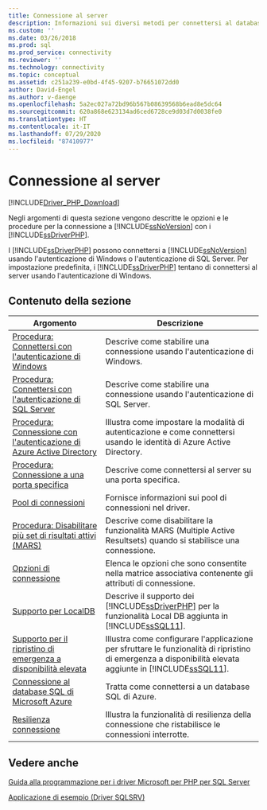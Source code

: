 ```yaml
---
title: Connessione al server
description: Informazioni sui diversi metodi per connettersi al database usando i driver Microsoft per PHP per SQL Server.
ms.custom: ''
ms.date: 03/26/2018
ms.prod: sql
ms.prod_service: connectivity
ms.reviewer: ''
ms.technology: connectivity
ms.topic: conceptual
ms.assetid: c251a239-e0bd-4f45-9207-b76651072dd0
author: David-Engel
ms.author: v-daenge
ms.openlocfilehash: 5a2ec027a72bd96b567b08639568b6ead8e5dc64
ms.sourcegitcommit: 620a868e623134ad6ced6728ce9d03d7d0038fe0
ms.translationtype: HT
ms.contentlocale: it-IT
ms.lasthandoff: 07/29/2020
ms.locfileid: "87410977"
---
```

# <a name="connecting-to-the-server"></a>Connessione al server
[!INCLUDE[Driver_PHP_Download](../../includes/driver_php_download.md)]

Negli argomenti di questa sezione vengono descritte le opzioni e le procedure per la connessione a [!INCLUDE[ssNoVersion](../../includes/ssnoversion-md.md)] con i [!INCLUDE[ssDriverPHP](../../includes/ssdriverphp_md.md)].  

I [!INCLUDE[ssDriverPHP](../../includes/ssdriverphp_md.md)] possono connettersi a [!INCLUDE[ssNoVersion](../../includes/ssnoversion-md.md)] usando l'autenticazione di Windows o l'autenticazione di SQL Server. Per impostazione predefinita, i [!INCLUDE[ssDriverPHP](../../includes/ssdriverphp_md.md)] tentano di connettersi al server usando l'autenticazione di Windows.  

## <a name="in-this-section"></a>Contenuto della sezione  

|Argomento|Descrizione|  
|---------|---------------|  
|[Procedura: Connettersi con l'autenticazione di Windows](../../connect/php/how-to-connect-using-windows-authentication.md)|Descrive come stabilire una connessione usando l'autenticazione di Windows.|  
|[Procedura: Connettersi con l'autenticazione di SQL Server](../../connect/php/how-to-connect-using-sql-server-authentication.md)|Descrive come stabilire una connessione usando l'autenticazione di SQL Server.|  
|[Procedura: Connessione con l'autenticazione di Azure Active Directory](../../connect/php/azure-active-directory.md)|Illustra come impostare la modalità di autenticazione e come connettersi usando le identità di Azure Active Directory.|  
|[Procedura: Connessione a una porta specifica](../../connect/php/how-to-connect-on-a-specified-port.md)|Descrive come connettersi al server su una porta specifica.|  
|[Pool di connessioni](../../connect/php/connection-pooling-microsoft-drivers-for-php-for-sql-server.md)|Fornisce informazioni sui pool di connessioni nel driver.|  
|[Procedura: Disabilitare più set di risultati attivi (MARS)](../../connect/php/how-to-disable-multiple-active-resultsets-mars.md)|Descrive come disabilitare la funzionalità MARS (Multiple Active Resultsets) quando si stabilisce una connessione.|  
|[Opzioni di connessione](../../connect/php/connection-options.md)|Elenca le opzioni che sono consentite nella matrice associativa contenente gli attributi di connessione.|  
|[Supporto per LocalDB](../../connect/php/php-driver-for-sql-server-support-for-localdb.md)|Descrive il supporto dei [!INCLUDE[ssDriverPHP](../../includes/ssdriverphp_md.md)] per la funzionalità Local DB aggiunta in [!INCLUDE[ssSQL11](../../includes/sssql11-md.md)].|  
|[Supporto per il ripristino di emergenza a disponibilità elevata](../../connect/php/php-driver-for-sql-server-support-for-high-availability-disaster-recovery.md)|Illustra come configurare l'applicazione per sfruttare le funzionalità di ripristino di emergenza a disponibilità elevata aggiunte in [!INCLUDE[ssSQL11](../../includes/sssql11-md.md)].|  
|[Connessione al database SQL di Microsoft Azure](../../connect/php/connecting-to-microsoft-azure-sql-database.md)|Tratta come connettersi a un database SQL di Azure.|  
|[Resilienza connessione](../../connect/php/connection-resiliency.md)|Illustra la funzionalità di resilienza della connessione che ristabilisce le connessioni interrotte.|  

## <a name="see-also"></a>Vedere anche  
[Guida alla programmazione per i driver Microsoft per PHP per SQL Server](../../connect/php/programming-guide-for-php-sql-driver.md)

[Applicazione di esempio &#40;Driver SQLSRV&#41;](../../connect/php/example-application-sqlsrv-driver.md)  
